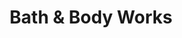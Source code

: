 ---
title: "Bath & Body Works"
url: /columbus/bath-und-body-works-olentangy-river-road/
shop: Kosmetik
---